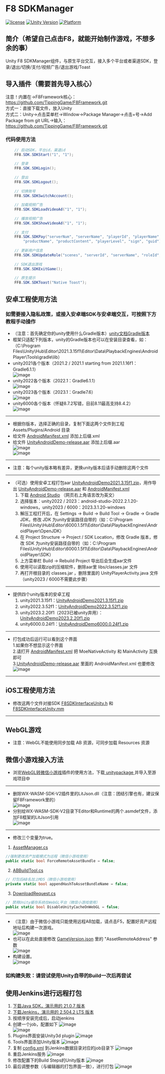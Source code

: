 # F8 SDKManager

[![license](http://img.shields.io/badge/license-MIT-green.svg)](https://opensource.org/licenses/MIT)
[![Unity Version](https://img.shields.io/badge/unity-2021.3.15f1-blue)](https://unity.com)
[![Platform](https://img.shields.io/badge/platform-Win%20%7C%20Android%20%7C%20iOS%20%7C%20Mac%20%7C%20Linux%20%7C%20WebGL-orange)]()

## 简介（希望自己点击F8，就能开始制作游戏，不想多余的事）
Unity F8 SDKManager组件，与原生平台交互，接入多个平台或者渠道SDK，登录/退出/切换/支付/视频广告/退出游戏/Toast

## 导入插件（需要首先导入核心）
注意！内置在->F8Framework核心：https://github.com/TippingGame/F8Framework.git  
方式一：直接下载文件，放入Unity  
方式二：Unity->点击菜单栏->Window->Package Manager->点击+号->Add Package from git URL->输入：https://github.com/TippingGame/F8Framework.git

### 代码使用方法
```C#
    // 启动SDK，平台id，渠道id
    FF8.SDK.SDKStart("1", "1");
    
    // 登录
    FF8.SDK.SDKLogin();
    
    // 登出
    FF8.SDK.SDKLogout();
    
    // 切换账号
    FF8.SDK.SDKSwitchAccount();
    
    // 加载视频广告
    FF8.SDK.SDKLoadVideoAd("1", "1");
    
    // 播放视频广告
    FF8.SDK.SDKShowVideoAd("1", "1");
    
    // 支付
    FF8.SDK.SDKPay("serverNum", "serverName", "playerId", "playerName", "amount", "extra", "orderId",
        "productName", "productContent", "playerLevel", "sign", "guid");
    
    // 更新用户信息
    FF8.SDK.SDKUpdateRole("scenes", "serverId", "serverName", "roleId", "roleName", "roleLeve", "roleCTime", "rolePower", "guid");
    
    // SDK退出游戏
    FF8.SDK.SDKExitGame();
    
    // 原生提示
    FF8.SDK.SDKToast("Native Toast");
```

## 安卓工程使用方法
### 如需要接入隐私政策，或接入安卓端SDK与安卓端交互，可按照下方教程手动操作

* （注意：首先确定你的unity使用什么Gradle版本）[unity文档Gradle版本](https://docs.unity3d.com/2021.3/Documentation/Manual/android-gradle-overview.html)
* 框架只适配下列版本，unity的Gradle版本也可以在安装目录查看，如：（C:\Program Files\Unity\Hub\Editor\2021.3.15f1\Editor\Data\PlaybackEngines\AndroidPlayer\Tools\gradle\lib）
* unity2021各个版本（2021.2 / 2021.1 starting from 2021.1.16f1：Gradle6.1.1）  
  ![image](https://tippinggame-1257018413.cos.ap-guangzhou.myqcloud.com/TippingGame/SDKManager/ui_20241120134318.png)  
* unity2022各个版本（2022.1：Gradle6.1.1）  
  ![image](https://tippinggame-1257018413.cos.ap-guangzhou.myqcloud.com/TippingGame/SDKManager/ui_20241120134325.png)  
* unity2023各个版本（2023.1：Gradle7.6）  
  ![image](https://tippinggame-1257018413.cos.ap-guangzhou.myqcloud.com/TippingGame/SDKManager/ui_20241121004145.png)  
* unity6000各个版本（怀疑8.7.2写错，目前8.11最高支持8.4.2）  
  ![image](https://tippinggame-1257018413.cos.ap-guangzhou.myqcloud.com/TippingGame/SDKManager/ui_20241120134329_2.png)  
------------------------------
* 根据你版本，选择正确的目录，复制下面这两个文件到工程 Assets/Plugins/Android 目录  
* 给文件 [AndroidManifest.xml](https://github.com/TippingGame/F8Framework/blob/main/Runtime/SDKManager/Plugins_Android/AndroidPJ2021/Gradle6.1.1/AndroidManifest) 添加上后缀.xml  
* 给文件 [UnityAndroidDemo-release.aar](https://github.com/TippingGame/F8Framework/blob/main/Runtime/SDKManager/Plugins_Android/AndroidPJ2021/Gradle6.1.1/UnityAndroidDemo-release) 添加上后缀.aar  
  ![image](https://tippinggame-1257018413.cos.ap-guangzhou.myqcloud.com/TippingGame/SDKManager/ui_20241120213148.png)  
  ![image](https://tippinggame-1257018413.cos.ap-guangzhou.myqcloud.com/TippingGame/SDKManager/ui_20241120213210.png)  
------------------------------
* 注意：每个unity版本略有差异，更换unity版本后请手动删除这两个文件
------------------------------
* （可选）使用安卓工程打包aar [UnityAndroidDemo2021.3.15f1.zip](https://github.com/TippingGame/F8Framework/blob/main/Runtime/SDKManager/Plugins_Android/AndroidPJ2021/UnityAndroidDemo2021.3.15f1.zip)，用作导出 [UnityAndroidDemo-release.aar](https://github.com/TippingGame/F8Framework/blob/main/Runtime/SDKManager/Plugins_Android/AndroidPJ2021/Gradle6.1.1/UnityAndroidDemo-release) 和 [AndroidManifest.xml](https://github.com/TippingGame/F8Framework/blob/main/Runtime/SDKManager/Plugins_Android/AndroidPJ2021/Gradle6.1.1/AndroidManifest)
  1. 下载 [Android Studio](https://developer.android.google.cn/studio/archive/) （网页右上角语言改为英文）
  2. 选择版本：unity2022 / 2023：android-studio-2022.2.1.20-windows，unity2023 / 6000：2023.3.1.20-windows
  3. 解压工程打开后，在 Settings -> Build -> Build Tool -> Gradle -> Gradle JDK，修改 JDK 为unity安装路径自带的（如：C:\Program Files\Unity\Hub\Editor\6000.1.5f1\Editor\Data\PlaybackEngines\AndroidPlayer\OpenJDK）
  4. 在 Project Structure -> Project / SDK Location，修改 Gradle 版本，修改 SDK 为unity安装路径自带的（如：C:\Program Files\Unity\Hub\Editor\6000.1.5f1\Editor\Data\PlaybackEngines\AndroidPlayer\SDK）
  5. 上方菜单栏 Build -> Rebuild Project 导出后会生成aar文件
  6. 使用可以读取zip的压缩软件，删除aar里 libs/classes.jar 文件
  7. 再打开根目录的 classes.jar ，删除里面的 UnityPlayerActivity.java 文件（unity2023 / 6000不需要此步骤）
------------------------------

* 提供四个unity版本的安卓工程
  1. unity2021.3.15f1：[UnityAndroidDemo2021.3.15f1.zip](https://github.com/TippingGame/F8Framework/blob/main/Runtime/SDKManager/Plugins_Android/AndroidPJ2021/UnityAndroidDemo2021.3.15f1.zip)  
  2. unity2022.3.52f1：[UnityAndroidDemo2022.3.52f1.zip](https://github.com/TippingGame/F8Framework/blob/main/Runtime/SDKManager/Plugins_Android/AndroidPJ2022/UnityAndroidDemo2022.3.52f1.zip)  
  3. unity2023.2.20f1（2023已被unity弃用）：[UnityAndroidDemo2023.2.20f1.zip](https://github.com/TippingGame/F8Framework/blob/main/Runtime/SDKManager/Plugins_Android/AndroidPJ2023/UnityAndroidDemo2023.2.20f1.zip)
  4. unity6000.0.24f1：[UnityAndroidDemo6000.0.24f1.zip](https://github.com/TippingGame/F8Framework/blob/main/Runtime/SDKManager/Plugins_Android/AndroidPJ6000/UnityAndroidDemo6000.0.24f1.zip)  
------------------------------
* 打包成功后运行可以看到这个界面  
  1.如果你不想显示这个界面  
  2.请打开 [AndroidManifest.xml](https://github.com/TippingGame/F8Framework/blob/main/Runtime/SDKManager/Plugins_Android/AndroidPJ2021/Gradle6.1.1/AndroidManifest) 把 MoeNativeActivity 和 MainActivity 互换即可  
  3.[UnityAndroidDemo-release.aar](https://github.com/TippingGame/F8Framework/blob/main/Runtime/SDKManager/Plugins_Android/AndroidPJ2021/Gradle6.1.1/UnityAndroidDemo-release) 里面的 AndroidManifest.xml 也要修改  
  ![image](https://tippinggame-1257018413.cos.ap-guangzhou.myqcloud.com/TippingGame/SDKManager/ui_20241119233017.png)  
---

## iOS工程使用方法
* 修改这两个文件对接SDK [F8SDKInterfaceUnity.h](https://github.com/TippingGame/F8Framework/blob/main/Plugins/iOS/SDKManager/F8SDKInterfaceUnity.h) 和 [F8SDKInterfaceUnity.mm](https://github.com/TippingGame/F8Framework/blob/main/Plugins/iOS/SDKManager/F8SDKInterfaceUnity.mm)

---
## WebGL游戏
* 注意：WebGL不能使用同步加载 AB 资源，可同步加载 Resources 资源
## 微信小游戏接入方法
* 浏览[WebGL转微信小游戏](https://github.com/wechat-miniprogram/minigame-unity-webgl-transform)插件的使用方法，下载[ unitypackage ](https://game.weixin.qq.com/cgi-bin/gamewxagwasmsplitwap/getunityplugininfo?download=1)并导入至游戏项目中
---
* 删除WX-WASM-SDK-V2插件里的LitJson.dll（注意：团结引擎也有，建议保留F8Framework里的）  
  ![image](https://tippinggame-1257018413.cos.ap-guangzhou.myqcloud.com/TippingGame/SDKManager/ui_20240524000853.png)
* 分别给WX-WASM-SDK-V2目录下Editor和Runtime的两个.asmdef文件，添加F8框架的LitJson引用  
  ![image](https://tippinggame-1257018413.cos.ap-guangzhou.myqcloud.com/TippingGame/SDKManager/ui_20240524001621.png)
---
* 修改三个变量为true。
1. [AssetManager.cs](https://github.com/TippingGame/F8Framework/blob/main/Runtime/AssetManager/AssetManager.cs)
```C#
//强制更改资产加载模式为远程（微信小游戏使用）
public static bool ForceRemoteAssetBundle = false;
```
2. [ABBuildTool.cs](https://github.com/TippingGame/F8Framework/blob/main/Editor/AssetManager/ABBuildTool.cs)
```C#
// 打包后AB名加上MD5（微信小游戏使用）
private static bool appendHashToAssetBundleName = false;
```
3. [DownloadRequest.cs](https://github.com/TippingGame/F8Framework/blob/main/Runtime/AssetManager/DownloadRequest/DownloadRequest.cs)
```C#
// 禁用Unity缓存系统在WebGL平台（微信小游戏使用）
public static bool DisableUnityCacheOnWebGL = false;
```
---

* （注意）由于微信小游戏只能使用远程AB加载，请点击F5，配置好资产远程地址后构建一次游戏。  
  ![image](https://tippinggame-1257018413.cos.ap-guangzhou.myqcloud.com/TippingGame/SDKManager/ui_20241203214539_2.png)  
* 也可以在此处直接修改 [GameVersion.json](https://github.com/TippingGame/F8Framework/blob/main/AssetMap/Resources/GameVersion.json) 里的 "AssetRemoteAddress" 参数  
  ![image](https://tippinggame-1257018413.cos.ap-guangzhou.myqcloud.com/TippingGame/SDKManager/ui_20241203214624.png)  
* 构建设置。  
  ![image](https://tippinggame-1257018413.cos.ap-guangzhou.myqcloud.com/TippingGame/SDKManager/ui_20240329230924.png)  

### 如构建失败：请尝试使用Unity自带的Build一次后再尝试

## 使用Jenkins进行远程打包

1. [下载Java SDK，演示用的 21.0.7 版本](https://www.oracle.com/cn/java/technologies/downloads/)
2. [下载Jenkins，演示用的 2.504.2 LTS 版本](https://www.jenkins.io/download/)
3. 按顺序安装完成后，启动jenkins
4. 创建一个job，配置如下
   ![image](https://tippinggame-1257018413.cos.ap-guangzhou.myqcloud.com/TippingGame/SDKManager/ui_1749788881032.png)  
   ![image](https://tippinggame-1257018413.cos.ap-guangzhou.myqcloud.com/TippingGame/SDKManager/ui_1749788919208.png)  
5. Plugins界面安装Unity3d plugin
   ![image](https://tippinggame-1257018413.cos.ap-guangzhou.myqcloud.com/TippingGame/SDKManager/ui_1749787027911.png)  
6. Tools界面添加Unity版本
   ![image](https://tippinggame-1257018413.cos.ap-guangzhou.myqcloud.com/TippingGame/SDKManager/ui_1749787076031.png)  
7. 复制 [config.xml](https://github.com/TippingGame/F8Framework/blob/main/Editor/Build/Jenkins/config.xml) 到Jenkins数据目录对应的job目录下
   ![image](https://tippinggame-1257018413.cos.ap-guangzhou.myqcloud.com/TippingGame/SDKManager/ui_1749789384733.png)  
8. 重启Jenkins服务
   ![image](https://tippinggame-1257018413.cos.ap-guangzhou.myqcloud.com/TippingGame/SDKManager/ui_1749790107926.png)  
9. 修改配置下的Build Steps的Unity版本
    ![image](https://tippinggame-1257018413.cos.ap-guangzhou.myqcloud.com/TippingGame/SDKManager/ui_1749789502754.png)  
10. 最后调整参数（与编辑器的打包界面一致），进行打包
    ![image](https://tippinggame-1257018413.cos.ap-guangzhou.myqcloud.com/TippingGame/SDKManager/ui_1749789318664.png)  